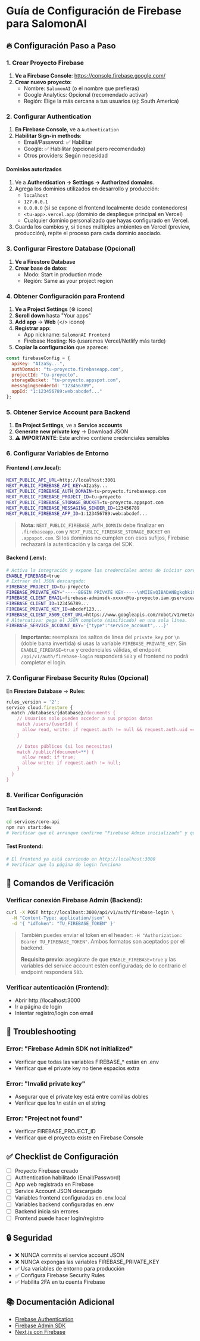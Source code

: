 # Guía de Configuración de Firebase para SalomonAI

## 🔥 Configuración Paso a Paso

### 1. Crear Proyecto Firebase

1. **Ve a Firebase Console**: https://console.firebase.google.com/
2. **Crear nuevo proyecto**:
   - Nombre: `SalomonAI` (o el nombre que prefieras)
   - Google Analytics: Opcional (recomendado activar)
   - Región: Elige la más cercana a tus usuarios (ej: South America)

### 2. Configurar Authentication

1. **En Firebase Console**, ve a `Authentication`
2. **Habilitar Sign-in methods**:
   - Email/Password: ✅ Habilitar
   - Google: ✅ Habilitar (opcional pero recomendado)
   - Otros providers: Según necesidad

#### Dominios autorizados

1. Ve a **Authentication → Settings → Authorized domains**.
2. Agrega los dominios utilizados en desarrollo y producción:
   - `localhost`
   - `127.0.0.1`
   - `0.0.0.0` (si se expone el frontend localmente desde contenedores)
   - `<tu-app>.vercel.app` (dominio de despliegue principal en Vercel)
   - Cualquier dominio personalizado que hayas configurado en Vercel.
3. Guarda los cambios y, si tienes múltiples ambientes en Vercel (preview, producción), repite el proceso para cada dominio asociado.

### 3. Configurar Firestore Database (Opcional)

1. **Ve a Firestore Database**
2. **Crear base de datos**:
   - Modo: Start in production mode
   - Región: Same as your project region

### 4. Obtener Configuración para Frontend

1. **Ve a Project Settings** (⚙️ icono)
2. **Scroll down** hasta "Your apps"
3. **Add app** → **Web** (</> icono)
4. **Registrar app**:
   - App nickname: `SalomonAI Frontend`
   - Firebase Hosting: No (usaremos Vercel/Netlify más tarde)
5. **Copiar la configuración** que aparece:

```javascript
const firebaseConfig = {
  apiKey: "AIzaSy...",
  authDomain: "tu-proyecto.firebaseapp.com",
  projectId: "tu-proyecto",
  storageBucket: "tu-proyecto.appspot.com",
  messagingSenderId: "123456789",
  appId: "1:123456789:web:abcdef..."
};
```

### 5. Obtener Service Account para Backend

1. **En Project Settings**, ve a **Service accounts**
2. **Generate new private key** → Download JSON
3. **⚠️ IMPORTANTE**: Este archivo contiene credenciales sensibles

### 6. Configurar Variables de Entorno

#### Frontend (.env.local):
```bash
NEXT_PUBLIC_API_URL=http://localhost:3001
NEXT_PUBLIC_FIREBASE_API_KEY=AIzaSy...
NEXT_PUBLIC_FIREBASE_AUTH_DOMAIN=tu-proyecto.firebaseapp.com
NEXT_PUBLIC_FIREBASE_PROJECT_ID=tu-proyecto
NEXT_PUBLIC_FIREBASE_STORAGE_BUCKET=tu-proyecto.appspot.com
NEXT_PUBLIC_FIREBASE_MESSAGING_SENDER_ID=123456789
NEXT_PUBLIC_FIREBASE_APP_ID=1:123456789:web:abcdef...
```

> **Nota:** `NEXT_PUBLIC_FIREBASE_AUTH_DOMAIN` debe finalizar en `.firebaseapp.com` y `NEXT_PUBLIC_FIREBASE_STORAGE_BUCKET` en `.appspot.com`. Si los dominios no cumplen con esos sufijos, Firebase rechazará la autenticación y la carga del SDK.

#### Backend (.env):
```bash
# Activa la integración y expone las credenciales antes de iniciar core-api.
ENABLE_FIREBASE=true
# Extraer del JSON descargado:
FIREBASE_PROJECT_ID=tu-proyecto
FIREBASE_PRIVATE_KEY="-----BEGIN PRIVATE KEY-----\nMIIEvQIBADANBgkqhkiG9w0BAQEFAASCBKcwggSjAgEAAoIBAQC...\n-----END PRIVATE KEY-----\n"
FIREBASE_CLIENT_EMAIL=firebase-adminsdk-xxxxx@tu-proyecto.iam.gserviceaccount.com
FIREBASE_CLIENT_ID=123456789...
FIREBASE_PRIVATE_KEY_ID=abcdef123...
FIREBASE_CLIENT_X509_CERT_URL=https://www.googleapis.com/robot/v1/metadata/x509/firebase-adminsdk-xxxxx%40tu-proyecto.iam.gserviceaccount.com
# Alternativa: pega el JSON completo (minificado) en una sola línea.
FIREBASE_SERVICE_ACCOUNT_KEY='{"type":"service_account",...}'
```

> **Importante:** reemplaza los saltos de línea del `private_key` por `\n` (doble barra invertida) si usas la variable `FIREBASE_PRIVATE_KEY`. Sin `ENABLE_FIREBASE=true` y credenciales válidas, el endpoint `/api/v1/auth/firebase-login` responderá `503` y el frontend no podrá completar el login.

### 7. Configurar Firebase Security Rules (Opcional)

En **Firestore Database** → **Rules**:

```javascript
rules_version = '2';
service cloud.firestore {
  match /databases/{database}/documents {
    // Usuarios solo pueden acceder a sus propios datos
    match /users/{userId} {
      allow read, write: if request.auth != null && request.auth.uid == userId;
    }
    
    // Datos públicos (si los necesitas)
    match /public/{document=**} {
      allow read: if true;
      allow write: if request.auth != null;
    }
  }
}
```

### 8. Verificar Configuración

#### Test Backend:
```bash
cd services/core-api
npm run start:dev
# Verificar que el arranque confirme "Firebase Admin inicializado" y que no hay errores de credenciales.
```

#### Test Frontend:
```bash
# El frontend ya está corriendo en http://localhost:3000
# Verificar que la página de login funciona
```

## 🔧 Comandos de Verificación

### Verificar conexión Firebase Admin (Backend):
```bash
curl -X POST http://localhost:3000/api/v1/auth/firebase-login \
  -H "Content-Type: application/json" \
  -d '{ "idToken": "TU_FIREBASE_TOKEN" }'
```

> También puedes enviar el token en el header: `-H "Authorization: Bearer TU_FIREBASE_TOKEN"`. Ambos formatos son aceptados por el backend.
>
> **Requisito previo:** asegúrate de que `ENABLE_FIREBASE=true` y las variables del service account estén configuradas; de lo contrario el endpoint responderá `503`.

### Verificar autenticación (Frontend):
- Abrir http://localhost:3000
- Ir a página de login
- Intentar registro/login con email

## 🚨 Troubleshooting

### Error: "Firebase Admin SDK not initialized"
- Verificar que todas las variables FIREBASE_* están en .env
- Verificar que el private key no tiene espacios extra

### Error: "Invalid private key"
- Asegurar que el private key está entre comillas dobles
- Verificar que los \n están en el string

### Error: "Project not found"
- Verificar FIREBASE_PROJECT_ID
- Verificar que el proyecto existe en Firebase Console

## ✅ Checklist de Configuración

- [ ] Proyecto Firebase creado
- [ ] Authentication habilitado (Email/Password)
- [ ] App web registrada en Firebase
- [ ] Service Account JSON descargado
- [ ] Variables frontend configuradas en .env.local
- [ ] Variables backend configuradas en .env
- [ ] Backend inicia sin errores
- [ ] Frontend puede hacer login/registro

## 🔒 Seguridad

- ❌ NUNCA commits el service account JSON
- ❌ NUNCA expongas las variables FIREBASE_PRIVATE_KEY
- ✅ Usa variables de entorno para producción
- ✅ Configura Firebase Security Rules
- ✅ Habilita 2FA en tu cuenta Firebase

## 📚 Documentación Adicional

- [Firebase Authentication](https://firebase.google.com/docs/auth)
- [Firebase Admin SDK](https://firebase.google.com/docs/admin/setup)
- [Next.js con Firebase](https://firebase.google.com/docs/web/setup)

